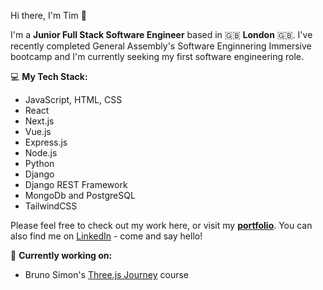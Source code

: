 Hi there, I'm Tim 👋

I'm a **Junior Full Stack Software Engineer** based in 🇬🇧 **London** 🇬🇧. I've recently completed General Assembly's Software Enginnering Immersive bootcamp and I'm currently seeking my first software engineering role. 

💻 **My Tech Stack:**
- JavaScript, HTML, CSS
- React
- Next.js
- Vue.js
- Express.js
- Node.js
- Python
- Django
- Django REST Framework
- MongoDb and PostgreSQL
- TailwindCSS

Please feel free to check out my work here, or visit my **[portfolio](https://tim-stanton.vercel.app/)**. 
You can also find me on [LinkedIn](https://www.linkedin.com/in/thstanton/) - come and say hello!

🚀 **Currently working on:**
- Bruno Simon's [Three.js Journey](https://threejs-journey.com/) course

